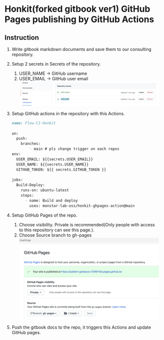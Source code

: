 # Honkit(forked gitbook ver1) GitHub Pages publishing by GitHub Actions

## Instruction

1. Write gitbook markdown documents and save them to our consulting repository.
2. Setup 2 secrets in Secrets of the repository.
   1. USER_NAME -> GitHub username
   2. USER_EMAIL -> GitHub user email
   ![image](resources/2021-03-30-19-50-21.png)
3. Setup GitHub actions in the repository with this Actions.

    ```markdown
    name: Flow-CI-Honkit

    on:
      push:
        branches:
            - main # pls change trigger on each repos
    env:
      USER_EMAIL: ${{secrets.USER_EMAIL}}
      USER_NAME: ${{secrets.USER_NAME}}
      GITHUB_TOKEN: ${{ secrets.GITHUB_TOKEN }}

    jobs:
      Build-Deploy:
        runs-on: ubuntu-latest
        steps:
          - name: Build and deploy
            uses: monstar-lab-oss/honkit-ghpages-action@main
    ```

4. Setup GitHub Pages of the repo.
   1. Choose visibility. Private is recommended(Only people with access to this repository can see this page.).
   2. Choose Source branch to gh-pages
   ![image](resources/2021-03-30-19-58-00.png)
5. Push the gitbook docs to the repo, it triggers this Actions and update GitHub pages.